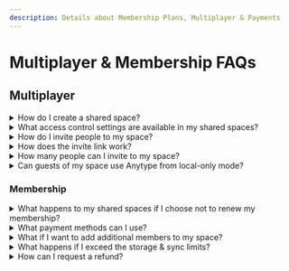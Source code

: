 ```yaml
---
description: Details about Membership Plans, Multiplayer & Payments
---
```


# Multiplayer & Membership FAQs

## Multiplayer

<details>

<summary>How do I create a shared space?</summary>

![](<../../.gitbook/assets/Space Settings\_Shared Space Creation.png>)

Each newly Space you create is _Private_ by default. In the Space settings menu, you’ll see the option to ‘Share’. This will create a share link that you can send to anyone you would like to join your space. At this point, the Space becomes a _Shared_ Space.&#x20;

</details>

<details>

<summary>What access control settings are available in my shared spaces? </summary>

When you create a shared space you are the Space Owner. The Space Owner can change any object in the space, the space name and settings, and is the only one with rights to add and remove members.

Members of the Space have either Viewer or Editor rights. Viewers have read-only access to the Space, while Editors can edit any object in the Space or the Space Name.&#x20;

</details>

<details>

<summary>How do I invite people to my space?</summary>

![](<../../.gitbook/assets/Anytype Space Sharing\_Invite Link.png>)

As a Space owner, once you click 'Share Space' in your space settings, you can generate a shareable invite link. Anyone who you send this link to, can request access to your space.&#x20;

When a new user requests access to your space, you can approve or deny the request and set their access to 'Editor' or 'Viewer'.

</details>

<details>

<summary>How does the invite link work?</summary>

When clicking your invite link, guests who have already installed Anytype will see a popup confirmation screen asking if they would like to join your space. Upon clicking ‘Request to Join’, you will receive a notification for a join request from \[Guest Profile name] to your shared space.

If your guest has never installed Anytype, the invite link will open a unique download page with instructions for installing the application. After having done so, they would need to click the invite link again, which will open the ‘Request to Join’ confirmation popup.

</details>

<details>

<summary>How many people can I invite to my space?</summary>

You can invite up to four additional Editors in each space, and an unlimited number of Viewers.

</details>

<details>

<summary>Can guests of my space use Anytype from local-only mode?</summary>

Unless they are all part of the same local network, guests will need to be connected to the Anytype backup node in order to see all changes in the space.

</details>

### Membership&#x20;

<details>

<summary>What happens to my shared spaces if I choose not to renew my membership?</summary>

You can choose _not_ to renew your paid membership up to any moment before the membership cycle renews. Please do so by visiting the site of the payment provider you used to pay for your membership (Stripe, App store, Google Play).

**Your global name**

Your name will be released and free for purchase one year or 3 years from when you first purchased your membership, depending on which kind of membership you purchased

**Your spaces**

When you do not renew your membership, all participants of your shared spaces (including yourself) will see a popup notification with two options: _Delete_ or _Export_ the space. Only if participants export the space and re-import it to a new space, will they continue to have access to the space data through Anytype (though changes will no longer be synced).

**Your data**

Encrypted backups of your data will be deleted from the Anytype backup node after 30 days.

</details>

<details>

<summary>What payment methods can I use?</summary>

All major credit cards are accepted. Memberships are priced in USD and will be converted to your local currency using conversion rates on Stripe.

</details>

<details>

<summary>What if I want to add additional members to my space?</summary>

In our next iteration of memberships, we will have a tier for B2B and educational use cases, with the option to add up to 20 additional editors per space.

</details>

<details>

<summary>What happens if I exceed the storage &#x26; sync limits?</summary>

Your spaces will stop syncing with each other through the backup node and use local sync/storage only.&#x20;

</details>

<details>

<summary>How can I request a refund?</summary>

Refunds must be requested within 5 days of payment by e-mailing support@anytype.io. We can refund only 50% of the membership fee, as we do not receive a refund for having registered your name on the network.&#x20;

</details>

